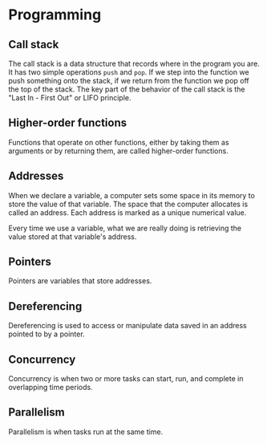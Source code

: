 # Programming

## Call stack

The call stack is a data structure that records where in the program you are. It has two simple operations `push` and `pop`. If we step into the function we push something onto the stack, if we return from the function we pop off the top of the stack. The key part of the behavior of the call stack is the "Last In - First Out" or LIFO principle.

## Higher-order functions

Functions that operate on other functions, either by taking them as arguments or by returning them, are called higher-order functions.

## Addresses

When we declare a variable, a computer sets some space in its memory to store the value of that variable. The space that the computer allocates is called an address. Each address is marked as a unique numerical value.

Every time we use a variable, what we are really doing is retrieving the value stored at that variable's address.

## Pointers

Pointers are variables that store addresses.

## Dereferencing

Dereferencing is used to access or manipulate data saved in an address pointed to by a pointer.

## Concurrency

Concurrency is when two or more tasks can start, run, and complete in overlapping time periods.

## Parallelism

Parallelism is when tasks run at the same time.
